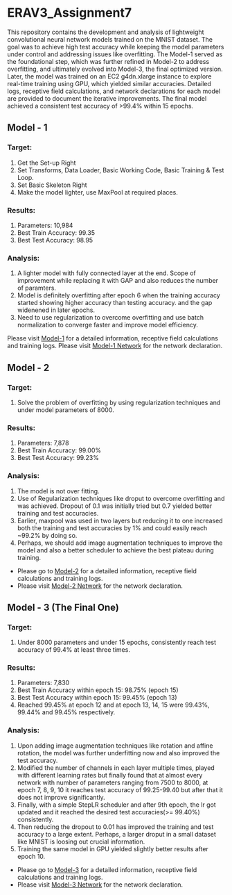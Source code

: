 # ERAV3_Assignment7

This repository contains the development and analysis of lightweight convolutional neural network models trained on the MNIST dataset. The goal was to achieve high test accuracy while keeping the model parameters under control and addressing issues like overfitting. The Model-1 served as the foundational step, which was further refined in Model-2 to address overfitting, and ultimately evolved into Model-3, the final optimized version. Later, the model was trained on an EC2 g4dn.xlarge instance to explore real-time training using GPU, which yielded similar accuracies. Detailed logs, receptive field calculations, and network declarations for each model are provided to document the iterative improvements. The final model achieved a consistent test accuracy of >99.4% within 15 epochs.

## Model - 1

### Target:
  1. Get the Set-up Right
  2. Set Transforms, Data Loader, Basic Working Code, Basic Training & Test Loop.
  3. Set Basic Skeleton Right
  4. Make the model lighter, use MaxPool at required places.

### Results:
  1. Parameters: 10,984
  2. Best Train Accuracy: 99.35
  3. Best Test Accuracy: 98.95

### Analysis:
  1. A lighter model with fully connected layer at the end. Scope of improvement while replacing it with GAP and also reduces the number of paramters.
  2. Model is definitely overfitting after epoch 6 when the training accuracy started showing higher accuracy than testing accuracy. and the gap widenened in later epochs.
  3. Need to use regularization to overcome overfitting and use batch normalization to converge faster and improve model efficiency.

Please visit [Model-1](https://github.com/asravankumar/ERAV3_Assignment7/tree/main/model1) for a detailed information, receptive field calculations and training logs.
Please visit [Model-1 Network](https://github.com/asravankumar/ERAV3_Assignment7/tree/main/model1/network.py) for the network declaration.

## Model - 2
### Target:
  1. Solve the problem of overfitting by using regularization techniques and under model parameters of 8000.

### Results:
  1. Parameters: 7,878
  2. Best Train Accuracy: 99.00%
  3. Best Test Accuracy: 99.23%

### Analysis:
  1. The model is not over fitting.
  2. Use of Regularization techniques like droput to overcome overfitting and was achieved. Dropout of 0.1 was initially tried but 0.7 yielded better training and test accuracies.
  3. Earlier, maxpool was used in two layers but reducing it to one increased both the training and test accuracies by 1% and could easily reach ~99.2% by doing so.
  4. Perhaps, we should add image augmentation techniques to improve the model and also a better scheduler to achieve the best plateau during training.

- Please go to [Model-2](https://github.com/asravankumar/ERAV3_Assignment7/tree/main/model2) for a detailed information, receptive field calculations and training logs.
- Please visit [Model-2 Network](https://github.com/asravankumar/ERAV3_Assignment7/tree/main/model2/network.py) for the network declaration.

## Model - 3 (The Final One)
### Target:
  1. Under 8000 parameters and under 15 epochs, consistently reach test accuracy of 99.4% at least three times.

### Results:
  1. Parameters: 7,830
  2. Best Train Accuracy within epoch 15: 98.75% (epoch 15)
  3. Best Test Accuracy within epoch 15: 99.45% (epoch 13)
  4. Reached 99.45% at epoch 12 and at epoch 13, 14, 15 were 99.43%, 99.44% and 99.45% respectively.

### Analysis:
  1. Upon adding image augmentation techniques like rotation and affine rotation, the model was further underfitting now and also improved the test accuracy.
  2. Modified the number of channels in each layer multiple times, played with different learning rates but finally found that at almost every network with number of parameters ranging from 7500 to 8000, at epoch 7, 8, 9, 10 it reaches test accuracy of 99.25-99.40 but after that it does not improve significantly.
  3. Finally, with a simple StepLR scheduler and after 9th epoch, the lr got updated and it reached the desired test accuracies(>= 99.40%) consistently.
  4. Then reducing the dropout to 0.01 has improved the training and test accuracy to a large extent. Perhaps, a larger droput in a small dataset like MNIST is loosing out crucial information.
  5. Training the same model in GPU yielded slightly better results after epoch 10.

- Please go to [Model-3](https://github.com/asravankumar/ERAV3_Assignment7/tree/main/model3) for a detailed information, receptive field calculations and training logs.
- Please visit [Model-3 Network](https://github.com/asravankumar/ERAV3_Assignment7/tree/main/model3/network.py) for the network declaration.